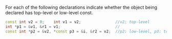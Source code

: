 For each of the following declarations indicate whether the object being declared has top-level or low-level const.
```cpp
const int v2 = 0;    int v1 = v2;               //v2: top-level
int *p1 = &v1, &r1 = v1;                        //
const int *p2 = &v2, *const p3 = &i, &r2 = v2;  //p2: low-level, p3: top-level (p3 is both low-level and top-level const), (r2 is low-level const.)
```